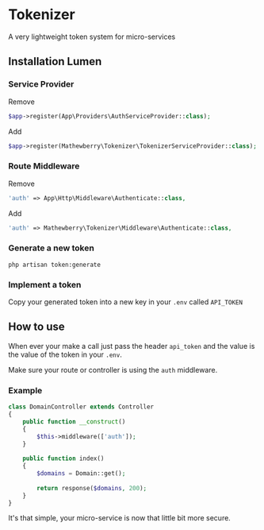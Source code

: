 # Tokenizer
A very lightweight token system for micro-services

## Installation Lumen

### Service Provider

Remove 
```PHP
$app->register(App\Providers\AuthServiceProvider::class); 
```

Add 
```PHP
$app->register(Mathewberry\Tokenizer\TokenizerServiceProvider::class); 
```

### Route Middleware 

Remove 
```PHP
'auth' => App\Http\Middleware\Authenticate::class, 
```

Add
 ```PHP
'auth' => Mathewberry\Tokenizer\Middleware\Authenticate::class, 
 ```

### Generate a new token

``` php artisan token:generate ```

### Implement a token

Copy your generated token into a new key in your `.env` called `API_TOKEN`

## How to use

When ever your make a call just pass the header `api_token` and the value is the value of the token in your `.env`.
 
 Make sure your route or controller is using the `auth` middleware.
 
 ### Example

```PHP
class DomainController extends Controller
{
    public function __construct()
    {
        $this->middleware(['auth']);
    }
    
    public function index()
    {
        $domains = Domain::get();
        
        return response($domains, 200);
    }
}
```

It's that simple, your micro-service is now that little bit more secure.